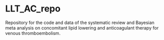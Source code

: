 # LLT_AC_repo
Repository for the code and data of the systematic review and Bayesian meta analysis on concomitant lipid lowering and anticoagulant therapy for venous thromboembolism.

